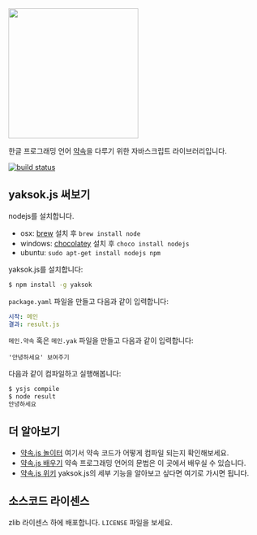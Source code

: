 <img src="https://cdn.rawgit.com/agemor/yaksok.js/master/logo/logo-noir.svg" width="256">

한글 프로그래밍 언어 [약속](http://yaksok.org/)을 다루기 위한 자바스크립트 라이브러리입니다.

[![build status](https://travis-ci.org/disjukr/yaksok.js.svg)](https://travis-ci.org/disjukr/yaksok.js)


## yaksok.js 써보기

nodejs를 설치합니다.

* osx: [brew](http://brew.sh/) 설치 후 `brew install node`
* windows: [chocolatey](https://chocolatey.org/) 설치 후 `choco install nodejs`
* ubuntu: `sudo apt-get install nodejs npm`

yaksok.js를 설치합니다:

```sh
$ npm install -g yaksok
```

`package.yaml` 파일을 만들고 다음과 같이 입력합니다:

```yaml
시작: 메인
결과: result.js
```

`메인.약속` 혹은 `메인.yak` 파일을 만들고 다음과 같이 입력합니다:

```yaksok
'안녕하세요' 보여주기
```

다음과 같이 컴파일하고 실행해봅니다:

```sh
$ ysjs compile
$ node result
안녕하세요
```


## 더 알아보기

* [약속.js 놀이터](http://0xabcdef.com/yaksok.js/#play) 여기서 약속 코드가 어떻게 컴파일 되는지 확인해보세요.
* [약속.js 배우기](http://0xabcdef.com/yaksok.js/#learn) 약속 프로그래밍 언어의 문법은 이 곳에서 배우실 수 있습니다.
* [약속.js 위키](https://github.com/disjukr/yaksok.js/wiki) yaksok.js의 세부 기능을 알아보고 싶다면 여기로 가시면 됩니다.


## 소스코드 라이센스
zlib 라이센스 하에 배포합니다. `LICENSE` 파일을 보세요.
